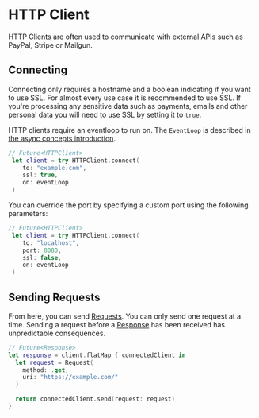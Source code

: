 # HTTP Client

HTTP Clients are often used to communicate with external APIs such as PayPal, Stripe or Mailgun.

## Connecting

Connecting only requires a hostname and a boolean indicating if you want to use SSL. For almost every use case it is recommended to use SSL. If you're processing any sensitive data such as payments, emails and other personal data you will need to use SSL by setting it to `true`.

HTTP clients require an eventloop to run on. The `EventLoop` is described in [the async concepts introduction](../async/eventloop.md).

```swift
// Future<HTTPClient>
 let client = try HTTPClient.connect(
    to: "example.com",
    ssl: true,
    on: eventLoop
 )
```

You can override the port by specifying a custom port using the following parameters:

```swift
// Future<HTTPClient>
 let client = try HTTPClient.connect(
    to: "localhost",
    port: 8080,
    ssl: false,
    on: eventLoop
 )
```

## Sending Requests

From here, you can send [Requests](../http/request.md). You can only send one request at a time. Sending a request before a [Response](../http/response.md) has been received has unpredictable consequences.

```swift
// Future<Response>
let response = client.flatMap { connectedClient in
  let request = Request(
    method: .get,
    uri: "https://example.com/"
  )

  return connectedClient.send(request: request)
}
```
